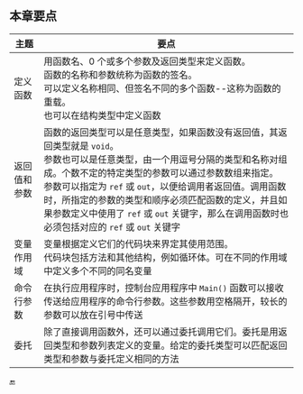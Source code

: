 ## 本章要点

| 主题 | 要点 |
|-|-|
| 定义函数 | 用函数名、0 个或多个参数及返回类型来定义函数。<br>函数的名称和参数统称为函数的签名。<br>可以定义名称相同、但签名不同的多个函数--这称为函数的重载。<br>也可以在结构类型中定义函数 |
| 返回值和参数 | 函数的返回类型可以是任意类型，如果函数没有返回值，其返回类型就是 `void`。<br>参数也可以是任意类型，由一个用逗号分隔的类型和名称对组成。个数不定的特定类型的参数可以通过参数数组来指定。<br>参数可以指定为 `ref` 或 `out`，以便给调用者返回值。调用函数时，所指定的参数的类型和顺序必须匹配函数的定义，并且如果参数定义中使用了 `ref` 或 `out` 关键字，那么在调用函数时也必须包括对应的 `ref` 或 `out` 关键字 |
| 变量作用域 | 变量根据定义它们的代码块来界定其使用范围。<br>代码块包括方法和其他结构，例如循环体。可在不同的作用域中定义多个不同的同名变量 |
| 命令行参数 | 在执行应用程序时，控制台应用程序中 `Main()` 函数可以接收传送给应用程序的命令行参数。这些参数用空格隔开，较长的参数可以放在引号中传送 |
| 委托 | 除了直接调用函数外，还可以通过委托调用它们。委托是用返回类型和参数列表定义的变量。给定的委托类型可以匹配返回类型和参数与委托定义相同的方法 |






🔚